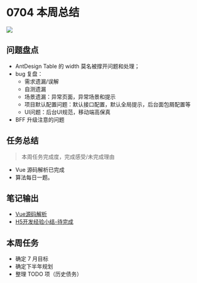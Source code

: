 
# 0704 本周总结

![](http://h2.ioliu.cn/bing/SiberianSunset_ZH-CN5711093662_1920x1080.jpg)

## 问题盘点

- AntDesign Table 的 width 莫名被撑开问题和处理；
- bug 复盘：
  - 需求遗漏/误解
  - 自测遗漏
  - 场景遗漏：异常页面，异常场景和提示
  - 项目默认配置问题：默认接口配置，默认全局提示，后台面包屑配置等
  - UI问题：后台UI规范，移动端高保真
- BFF 升级注意的问题


## 任务总结
> 本周任务完成度，完成感受/未完成理由

- Vue 源码解析已完成
- 算法每日一题。

## 笔记输出

- [Vue源码解析](https://github.com/Jsmond2016/blog/issues/5)
- [H5开发经验小结-待完成](https://github.com/Jsmond2016/blog/issues/8)

## 本周任务

- 确定 7 月目标
- 确定下半年规划
- 整理 TODO 项（历史债务）


